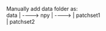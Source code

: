 Manually add data folder as:<br/>
  data | ----> npy | ----> | patchset1<br/>
                           | patchset2
